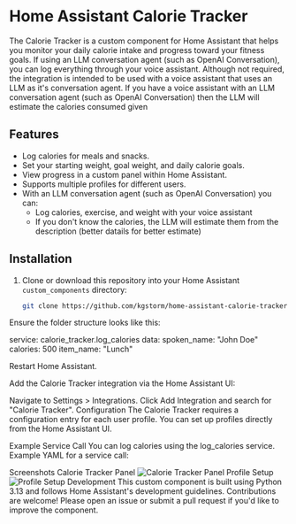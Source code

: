 # Home Assistant Calorie Tracker

The Calorie Tracker is a custom component for Home Assistant that helps you monitor your daily calorie intake and progress toward your fitness goals. If using an LLM conversation agent (such as OpenAI Conversation), you can log everything through your voice assistant. 
Although not required, the integration is intended to be used with a voice assistant that uses an LLM as it's conversation agent. If you have a voice assistant with an LLM conversation agent (such as OpenAI Conversation) then the LLM will estimate the calories consumed given 

## Features

- Log calories for meals and snacks.
- Set your starting weight, goal weight, and daily calorie goals.
- View progress in a custom panel within Home Assistant.
- Supports multiple profiles for different users.
- With an LLM conversation agent (such as OpenAI Conversation) you can:
    - Log calories, exercise, and weight with your voice assistant
    - If you don't know the calories, the LLM will estimate them from the description (better datails for better estimate)

## Installation

1. Clone or download this repository into your Home Assistant `custom_components` directory:
   ```bash
   git clone https://github.com/kgstorm/home-assistant-calorie-tracker.git

Ensure the folder structure looks like this:

service: calorie_tracker.log_calories
data:
  spoken_name: "John Doe"
  calories: 500
  item_name: "Lunch"
  
Restart Home Assistant.

Add the Calorie Tracker integration via the Home Assistant UI:

Navigate to Settings > Integrations.
Click Add Integration and search for "Calorie Tracker".
Configuration
The Calorie Tracker requires a configuration entry for each user profile. You can set up profiles directly from the Home Assistant UI.

Example Service Call
You can log calories using the log_calories service. Example YAML for a service call:

Screenshots
Calorie Tracker Panel
<img alt="Calorie Tracker Panel" src="vscode-remote-resource://127.0.0.1:46091/stable-18e3a1ec544e6907be1e944a94c496e302073435/vscode-remote-resource?path=%2Fworkspaces%2Fcore%2Fscreenshots%2Fcalorie_tracker_panel.png&amp;tkn=143b3ff2-e175-48d1-9976-53048d734cd8">
Profile Setup
<img alt="Profile Setup" src="vscode-remote-resource://127.0.0.1:46091/stable-18e3a1ec544e6907be1e944a94c496e302073435/vscode-remote-resource?path=%2Fworkspaces%2Fcore%2Fscreenshots%2Fprofile_setup.png&amp;tkn=143b3ff2-e175-48d1-9976-53048d734cd8">
Development
This custom component is built using Python 3.13 and follows Home Assistant's development guidelines. Contributions are welcome! Please open an issue or submit a pull request if you'd like to improve the component.
